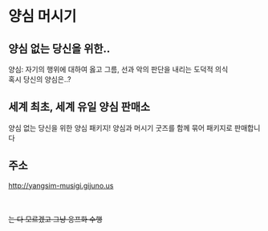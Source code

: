 # 양심 머시기<br>
## 양심 없는 당신을 위한..
양심: 자기의 행위에 대하여 옳고 그름, 선과 악의 판단을 내리는 도덕적 의식<br>
혹시 당신의 양심은..?
<br>
## 세계 최초, 세계 유일 양심 판매소
양심 없는 당신을 위한 양심 패키지!
양심과 머시기 굿즈를 함께 묶어 패키지로 판매합니다
<br>
## 주소
http://yangsim-musigi.gijuno.us
<br>
<br>
<br>

~~는 다 모르겠고 그냥 응프화 수행~~
